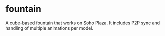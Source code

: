 # fountain
 A cube-based fountain that works on Soho Plaza. It includes P2P sync and handling of multiple animations per model.
